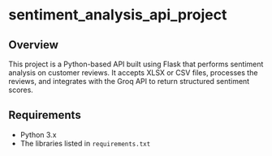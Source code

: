 # sentiment_analysis_api_project
## Overview
This project is a Python-based API built using Flask that performs sentiment analysis on customer reviews. 
It accepts XLSX or CSV files, processes the reviews, and integrates with the Groq API to return structured sentiment scores.

## Requirements
- Python 3.x
- The libraries listed in `requirements.txt`
